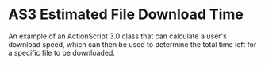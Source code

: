 # AS3 Estimated File Download Time
 An example of an ActionScript 3.0 class that can calculate a user's download speed, which can then be used to determine the total time left for a specific file to be downloaded.
